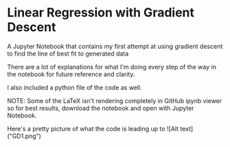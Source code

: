 # Linear Regression with Gradient Descent
A Jupyter Notebook that contains my first attempt at using gradient descent to find the line of best fit to generated data

There are a lot of explanations for what I'm doing every step of the way in the notebook for future reference and clarity.

I also included a python file of the code as well.

NOTE: Some of the LaTeX isn't rendering completely in GitHub ipynb viewer so for best results, download the notebook and open with Jupyter Notebook.

Here's a pretty picture of what the code is leading up to ![Alt text] ("GD1.png")
